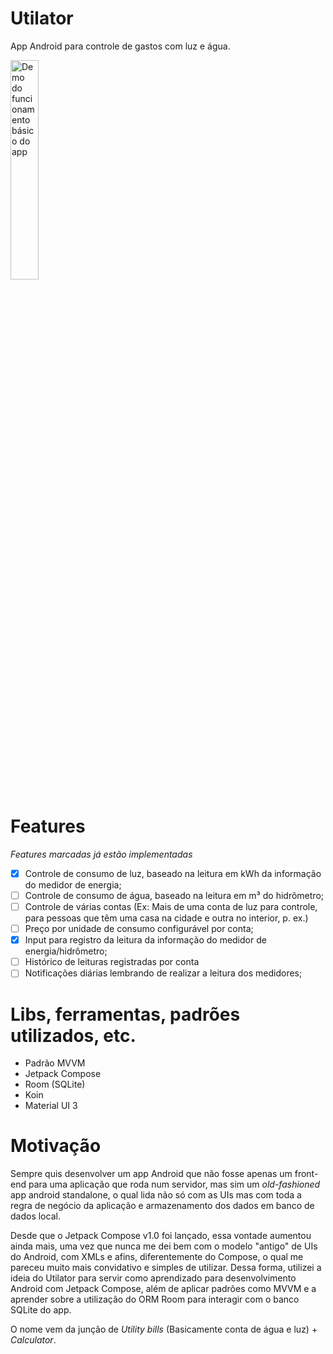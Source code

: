 # Utilator
App Android para controle de gastos com luz e água.

<img src="https://i.imgur.com/tfddzkM.gif" alt="Demo do funcionamento básico do app" width="30%"> 

# Features
_Features marcadas já estão implementadas_
- [x] Controle de consumo de luz, baseado na leitura em kWh da informação do medidor de energia;
- [ ] Controle de consumo de água, baseado na leitura em m³ do hidrômetro;
- [ ] Controle de várias contas (Ex: Mais de uma conta de luz para controle, para pessoas que têm uma casa na cidade e outra no interior, p. ex.)
- [ ] Preço por unidade de consumo configurável por conta;
- [X] Input para registro da leitura da informação do medidor de energia/hidrômetro;
- [ ] Histórico de leituras registradas por conta
- [ ] Notificações diárias lembrando de realizar a leitura dos medidores;

# Libs, ferramentas, padrões utilizados, etc.
- Padrão MVVM
- Jetpack Compose
- Room (SQLite)
- Koin
- Material UI 3

# Motivação
Sempre quis desenvolver um app Android que não fosse apenas um front-end para uma aplicação que roda num servidor, mas sim um _old-fashioned_ app android standalone, o qual lida não só com as UIs 
mas com toda a regra de negócio da aplicação e armazenamento dos dados em banco de dados local. 

Desde que o Jetpack Compose v1.0 foi lançado, essa vontade aumentou ainda mais, uma vez que nunca me dei bem com o modelo "antigo" de UIs do Android, com XMLs e afins, diferentemente do Compose, o qual me 
pareceu muito mais convidativo e simples de utilizar. Dessa forma, utilizei a ideia do Utilator para servir como aprendizado para desenvolvimento Android com Jetpack Compose, além de aplicar padrões como
MVVM e a aprender sobre a utilização do ORM Room para interagir com o banco SQLite do app. 

O nome vem da junção de _Utility bills_ (Basicamente conta de água e luz) + _Calculator_.
